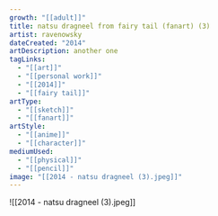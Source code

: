 ```yaml
---
growth: "[[adult]]"
title: natsu dragneel from fairy tail (fanart) (3)
artist: ravenowsky
dateCreated: "2014"
artDescription: another one
tagLinks:
  - "[[art]]"
  - "[[personal work]]"
  - "[[2014]]"
  - "[[fairy tail]]"
artType:
  - "[[sketch]]"
  - "[[fanart]]"
artStyle:
  - "[[anime]]"
  - "[[character]]"
mediumUsed:
  - "[[physical]]"
  - "[[pencil]]"
image: "[[2014 - natsu dragneel (3).jpeg]]"
---
```

![[2014 - natsu dragneel (3).jpeg]]